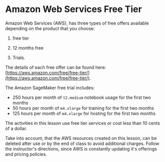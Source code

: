 # Amazon Web Services Free Tier

Amazon Web Services (AWS), has three types of free offers available depending on the product that you choose:

1. free tier

2. 12 months free

3. Trials.

The details of each free offer can be found here: [https://aws.amazon.com/free/free-tier/](https://aws.amazon.com/free/free-tier/).

The Amazon SageMaker free trial includes:

* 250 hours per month of `t2.medium` notebook usage for the first two months
* 50 hours per month of `m4.xlarge` for training for the first two months
* 125 hours per month of `m4.xlarge` for hosting for the first two months

The activities in this lesson use free tier services or cost less than 10 cents of a dollar.

Take into account, that the AWS resources created on this lesson, can be deleted after use or by the end of class to avoid additional charges. Follow the instructor's directions, since AWS is constantly updating it's offerings and pricing policies.
